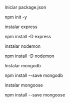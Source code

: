 Iniciar package.json

npm init -y

instalar express

npm install -D express

instalar nodemon

npm install -D nodemon

Instalar mongodb

npm install --save mongodb

instalar mongoose

npm install --save mongoose